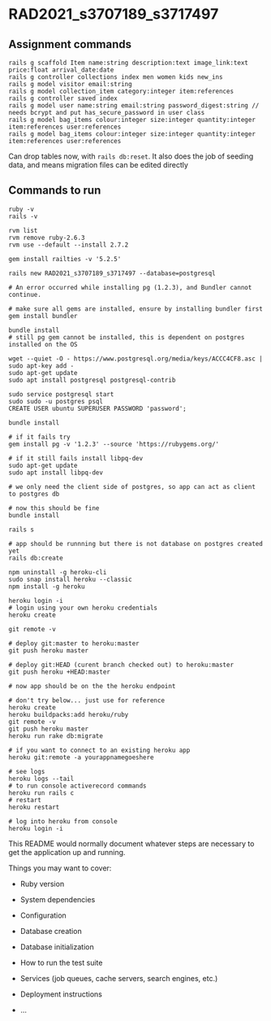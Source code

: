 # RAD2021_s3707189_s3717497

## Assignment commands
```
rails g scaffold Item name:string description:text image_link:text price:float arrival_date:date
rails g controller collections index men women kids new_ins
rails g model visitor email:string
rails g model collection_item category:integer item:references
rails g controller saved index
rails g model user name:string email:string password_digest:string // needs bcrypt and put has_secure_password in user class
rails g model bag_items colour:integer size:integer quantity:integer item:references user:references
rails g model bag_items colour:integer size:integer quantity:integer item:references user:references
```

Can drop tables now, with `rails db:reset`. It also does the job of seeding data, and means migration files can be edited directly

## Commands to run
```
ruby -v
rails -v

rvm list
rvm remove ruby-2.6.3
rvm use --default --install 2.7.2

gem install railties -v '5.2.5'
```

```
rails new RAD2021_s3707189_s3717497 --database=postgresql

# An error occurred while installing pg (1.2.3), and Bundler cannot continue.

# make sure all gems are installed, ensure by installing bundler first
gem install bundler

bundle install
# still pg gem cannot be installed, this is dependent on postgres installed on the OS
```

```
wget --quiet -O - https://www.postgresql.org/media/keys/ACCC4CF8.asc | sudo apt-key add -
sudo apt-get update
sudo apt install postgresql postgresql-contrib

sudo service postgresql start
sudo sudo -u postgres psql
CREATE USER ubuntu SUPERUSER PASSWORD 'password';
```

```
bundle install

# if it fails try 
gem install pg -v '1.2.3' --source 'https://rubygems.org/'

# if it still fails install libpq-dev
sudo apt-get update
sudo apt install libpq-dev

# we only need the client side of postgres, so app can act as client to postgres db

# now this should be fine
bundle install
```

```
rails s

# app should be runnning but there is not database on postgres created yet
rails db:create
```

```
npm uninstall -g heroku-cli
sudo snap install heroku --classic
npm install -g heroku

heroku login -i
# login using your own heroku credentials
heroku create

git remote -v

# deploy git:master to heroku:master
git push heroku master

# deploy git:HEAD (curent branch checked out) to heroku:master
git push heroku +HEAD:master

# now app should be on the the heroku endpoint

```

```
# don't try below... just use for reference
heroku create
heroku buildpacks:add heroku/ruby
git remote -v
git push heroku master
heroku run rake db:migrate

# if you want to connect to an existing heroku app
heroku git:remote -a yourappnamegoeshere

# see logs
heroku logs --tail
# to run console activerecord commands
heroku run rails c
# restart
heroku restart

# log into heroku from console
heroku login -i
```





This README would normally document whatever steps are necessary to get the
application up and running.

Things you may want to cover:

* Ruby version

* System dependencies

* Configuration

* Database creation

* Database initialization

* How to run the test suite

* Services (job queues, cache servers, search engines, etc.)

* Deployment instructions

* ...
